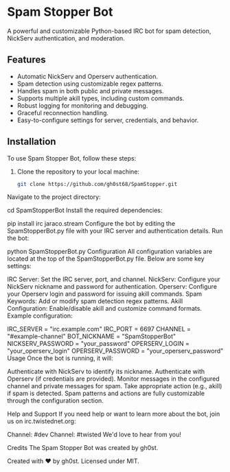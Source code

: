 # Spam Stopper Bot

A powerful and customizable Python-based IRC bot for spam detection, NickServ authentication, and moderation.

## Features

- Automatic NickServ and Operserv authentication.
- Spam detection using customizable regex patterns.
- Handles spam in both public and private messages.
- Supports multiple akill types, including custom commands.
- Robust logging for monitoring and debugging.
- Graceful reconnection handling.
- Easy-to-configure settings for server, credentials, and behavior.

## Installation

To use Spam Stopper Bot, follow these steps:

1. Clone the repository to your local machine:
   ```bash
   git clone https://github.com/gh0st68/SpamStopper.git
Navigate to the project directory:


cd SpamStopperBot
Install the required dependencies:


pip install irc jaraco.stream
Configure the bot by editing the SpamStopperBot.py file with your IRC server and authentication details.
Run the bot:

python SpamStopperBot.py
Configuration
All configuration variables are located at the top of the SpamStopperBot.py file. Below are some key settings:

IRC Server: Set the IRC server, port, and channel.
NickServ: Configure your NickServ nickname and password for authentication.
Operserv: Configure your Operserv login and password for issuing akill commands.
Spam Keywords: Add or modify spam detection regex patterns.
Akill Configuration: Enable/disable akill and customize command formats.
Example configuration:


IRC_SERVER = "irc.example.com"
IRC_PORT = 6697
CHANNEL = "#example-channel"
BOT_NICKNAME = "SpamStopperBot"
NICKSERV_PASSWORD = "your_password"
OPERSERV_LOGIN = "your_operserv_login"
OPERSERV_PASSWORD = "your_operserv_password"
Usage
Once the bot is running, it will:

Authenticate with NickServ to identify its nickname.
Authenticate with Operserv (if credentials are provided).
Monitor messages in the configured channel and private messages for spam.
Take appropriate action (e.g., akill) if spam is detected.
Spam patterns and actions are fully customizable through the configuration section.

Help and Support
If you need help or want to learn more about the bot, join us on irc.twistednet.org:

Channel: #dev
Channel: #twisted
We'd love to hear from you!

Credits
The Spam Stopper Bot was created by gh0st.

Created with ❤️ by gh0st. Licensed under MIT.


 



